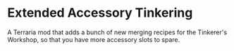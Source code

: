 # Extended Accessory Tinkering
A Terraria mod that adds a bunch of new merging recipes for the Tinkerer's Workshop, so that you have more accessory slots to spare.
